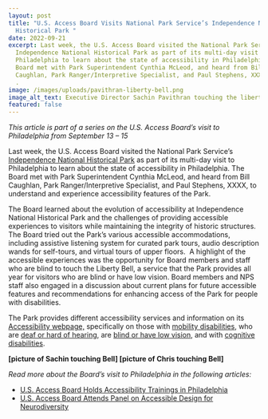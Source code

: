 ```yaml
---
layout: post
title: "U.S. Access Board Visits National Park Service’s Independence National
  Historical Park "
date: 2022-09-21
excerpt: Last week, the U.S. Access Board visited the National Park Service’s
  Independence National Historical Park as part of its multi-day visit to
  Philadelphia to learn about the state of accessibility in Philadelphia. The
  Board met with Park Superintendent Cynthia McLeod, and heard from Bill
  Caughlan, Park Ranger/Interpretive Specialist, and Paul Stephens, XXXX, to . .
  .
image: /images/uploads/pavithran-liberty-bell.png
image_alt_text: Executive Director Sachin Pavithran touching the liberty bell
featured: false
---
```

*This article is part of a series on the U.S. Access Board’s visit to Philadelphia from September 13 – 15*    

Last week, the U.S. Access Board visited the National Park Service’s [Independence National Historical Park](https://www.nps.gov/inde/index.htm) as part of its multi-day visit to Philadelphia to learn about the state of accessibility in Philadelphia. The Board met with Park Superintendent Cynthia McLeod, and heard from Bill Caughlan, Park Ranger/Interpretive Specialist, and Paul Stephens, XXXX, to understand and experience accessibility features of the Park. 

The Board learned about the evolution of accessibility at Independence National Historical Park and the challenges of providing accessible experiences to visitors while maintaining the integrity of historic structures. The Board tried out the Park’s various accessible accommodations, including assistive listening system for curated park tours, audio description wands for self-tours, and virtual tours of upper floors.  A highlight of the accessible experiences was the opportunity for Board members and staff who are blind to touch the Liberty Bell, a service that the Park provides all year for visitors who are blind or have low vision. Board members and NPS staff also engaged in a discussion about current plans for future accessible features and recommendations for enhancing access of the Park for people with disabilities. 

The Park provides different accessibility services and information on its [Accessibility webpage,](https://www.nps.gov/inde/planyourvisit/accessibility.htm) specifically on those with [mobility disabilities](https://www.nps.gov/inde/planyourvisit/physical-mobility.htm), who are [deaf or hard of hearing](https://www.nps.gov/inde/planyourvisit/hearing.htm), are [blind or have low vision](https://www.nps.gov/inde/planyourvisit/visual.htm), and with [cognitive disabilities](https://www.nps.gov/inde/planyourvisit/cognitive.htm). 

**\[picture of Sachin touching Bell] \[picture of Chris touching Bell]** 

*Read more about the Board’s visit to Philadelphia in the following articles:* 

* [U.S. Access Board Holds Accessibility Trainings in Philadelphia](https://www.access-board.gov/news/2022/09/20/u-s-access-board-holds-accessibility-trainings-in-philadelphia/) 
* [U.S. Access Board Attends Panel on Accessible Design for Neurodiversity](https://www.access-board.gov/news/2022/09/20/u-s-access-board-attends-panel-on-accessible-design-for-neurodiversity/)